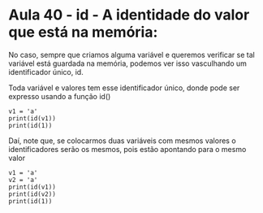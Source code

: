 # Aula 40 - id - A identidade do valor que está na memória:
No caso, sempre que criamos alguma variável e queremos verificar se tal variável está guardada na memória, podemos ver isso vasculhando um identificador único, id.

Toda variável e valores tem esse identificador único, donde pode ser expresso usando a função id()

    v1 = 'a'
    print(id(v1))
    print(id(1))

Daí, note que, se colocarmos duas variáveis com mesmos valores o identificadores serão os mesmos, pois estão apontando para o mesmo valor

    v1 = 'a'
    v2 = 'a'
    print(id(v1))
    print(id(v2))
    print(id(1))
